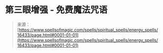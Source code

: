 <!--yml

category: 未分类

date: 2024-06-12 18:56:38

-->

# 第三眼增强 - 免费魔法咒语

> 来源：[https://www.spellsofmagic.com/spells/spiritual_spells/energy_spells/16433/page.html#0001-01-01](https://www.spellsofmagic.com/spells/spiritual_spells/energy_spells/16433/page.html#0001-01-01)
